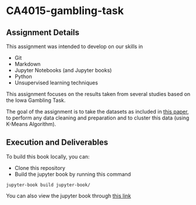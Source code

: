 # CA4015-gambling-task

## Assignment Details

This assignment was intended to develop on our skills in
- Git
- Markdown
- Jupyter Notebooks (and Jupyter books)
- Python
- Unsupervised learning techniques

This assignment focuses on the results taken from several studies based on the Iowa Gambling Task.

The goal of the assignment is to take the datasets as included in [this paper](http://doi.org/10.5334/jopd.ak), to perform any data cleaning and preparation and to cluster this data (using K-Means Algorithm).

## Execution and Deliverables

To build this book locally, you can:
- Clone this repository
- Build the jupyter book by running this command
```
jupyter-book build jupyter-book/
```

You can also view the jupyter book through [this link](https://laramurphyyx.github.io/CA4015-gambling-task/index.html)